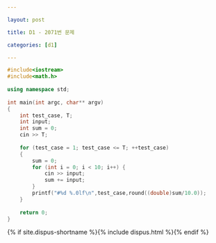 ```yaml
---

layout: post

title: D1 - 2071번 문제

categories: [d1]

---
```


~~~cpp
#include<iostream>
#include<math.h>
 
using namespace std;
 
int main(int argc, char** argv)
{
    int test_case, T;
    int input;
    int sum = 0;
    cin >> T;
 
    for (test_case = 1; test_case <= T; ++test_case)
    {
        sum = 0;
        for (int i = 0; i < 10; i++) {
            cin >> input;
            sum += input;
        }
        printf("#%d %.0lf\n",test_case,round((double)sum/10.0));
    }
 
    return 0;
}
~~~

{% if site.dispus-shortname %}{% include dispus.html %}{% endif %}